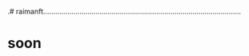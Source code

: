 .# raimanft..................................................................................................
# soon
